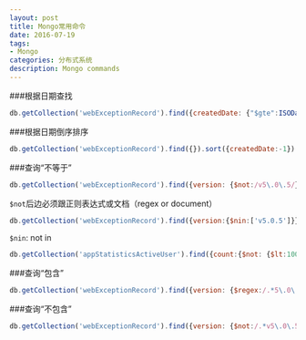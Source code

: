 ```yaml
---
layout: post
title: Mongo常用命令
date: 2016-07-19
tags:
- Mongo
categories: 分布式系统
description: Mongo commands
---
```

###根据日期查找
```javascript
db.getCollection('webExceptionRecord').find({createdDate: {"$gte":ISODate("2016-03-31T12:48:25.040+08:00")}})
```

###根据日期倒序排序
```javascript
db.getCollection('webExceptionRecord').find({}).sort({createdDate:-1})
```

###查询“不等于”
```javascript
db.getCollection('webExceptionRecord').find({version: {$not:/v5\.0\.5/}})
```
`$not`后边必须跟正则表达式或文档（regex or document）

```javascript
db.getCollection('webExceptionRecord').find({version:{$nin:['v5.0.5']}})
```
`$nin`: not in

```javascript
db.getCollection('appStatisticsActiveUser').find({count:{$not: {$lt:100}}})
```

###查询“包含”
```javascript
db.getCollection('webExceptionRecord').find({version: {$regex:/.*5\.0\.5.*/}})
```

###查询“不包含”
```javascript
db.getCollection('webExceptionRecord').find({version: {$not:/.*v5\.0\.5.*/}})
```
<!-- more -->
